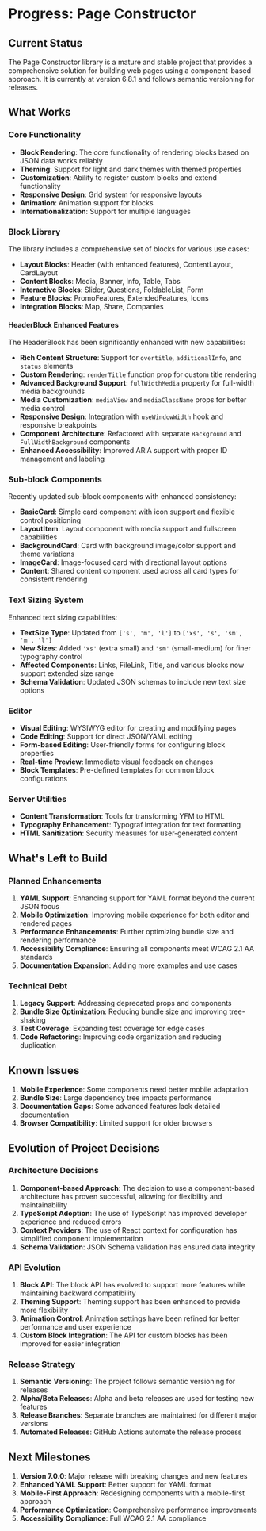 # Progress: Page Constructor

## Current Status

The Page Constructor library is a mature and stable project that provides a comprehensive solution for building web pages using a component-based approach. It is currently at version 6.8.1 and follows semantic versioning for releases.

## What Works

### Core Functionality

- **Block Rendering**: The core functionality of rendering blocks based on JSON data works reliably
- **Theming**: Support for light and dark themes with themed properties
- **Customization**: Ability to register custom blocks and extend functionality
- **Responsive Design**: Grid system for responsive layouts
- **Animation**: Animation support for blocks
- **Internationalization**: Support for multiple languages

### Block Library

The library includes a comprehensive set of blocks for various use cases:

- **Layout Blocks**: Header (with enhanced features), ContentLayout, CardLayout
- **Content Blocks**: Media, Banner, Info, Table, Tabs
- **Interactive Blocks**: Slider, Questions, FoldableList, Form
- **Feature Blocks**: PromoFeatures, ExtendedFeatures, Icons
- **Integration Blocks**: Map, Share, Companies

#### HeaderBlock Enhanced Features

The HeaderBlock has been significantly enhanced with new capabilities:

- **Rich Content Structure**: Support for `overtitle`, `additionalInfo`, and `status` elements
- **Custom Rendering**: `renderTitle` function prop for custom title rendering
- **Advanced Background Support**: `fullWidthMedia` property for full-width media backgrounds
- **Media Customization**: `mediaView` and `mediaClassName` props for better media control
- **Responsive Design**: Integration with `useWindowWidth` hook and responsive breakpoints
- **Component Architecture**: Refactored with separate `Background` and `FullWidthBackground` components
- **Enhanced Accessibility**: Improved ARIA support with proper ID management and labeling

### Sub-block Components

Recently updated sub-block components with enhanced consistency:

- **BasicCard**: Simple card component with icon support and flexible control positioning
- **LayoutItem**: Layout component with media support and fullscreen capabilities
- **BackgroundCard**: Card with background image/color support and theme variations
- **ImageCard**: Image-focused card with directional layout options
- **Content**: Shared content component used across all card types for consistent rendering

### Text Sizing System

Enhanced text sizing capabilities:

- **TextSize Type**: Updated from `['s', 'm', 'l']` to `['xs', 's', 'sm', 'm', 'l']`
- **New Sizes**: Added `'xs'` (extra small) and `'sm'` (small-medium) for finer typography control
- **Affected Components**: Links, FileLink, Title, and various blocks now support extended size range
- **Schema Validation**: Updated JSON schemas to include new text size options

### Editor

- **Visual Editing**: WYSIWYG editor for creating and modifying pages
- **Code Editing**: Support for direct JSON/YAML editing
- **Form-based Editing**: User-friendly forms for configuring block properties
- **Real-time Preview**: Immediate visual feedback on changes
- **Block Templates**: Pre-defined templates for common block configurations

### Server Utilities

- **Content Transformation**: Tools for transforming YFM to HTML
- **Typography Enhancement**: Typograf integration for text formatting
- **HTML Sanitization**: Security measures for user-generated content

## What's Left to Build

### Planned Enhancements

1. **YAML Support**: Enhancing support for YAML format beyond the current JSON focus
2. **Mobile Optimization**: Improving mobile experience for both editor and rendered pages
3. **Performance Enhancements**: Further optimizing bundle size and rendering performance
4. **Accessibility Compliance**: Ensuring all components meet WCAG 2.1 AA standards
5. **Documentation Expansion**: Adding more examples and use cases

### Technical Debt

1. **Legacy Support**: Addressing deprecated props and components
2. **Bundle Size Optimization**: Reducing bundle size and improving tree-shaking
3. **Test Coverage**: Expanding test coverage for edge cases
4. **Code Refactoring**: Improving code organization and reducing duplication

## Known Issues

1. **Mobile Experience**: Some components need better mobile adaptation
2. **Bundle Size**: Large dependency tree impacts performance
3. **Documentation Gaps**: Some advanced features lack detailed documentation
4. **Browser Compatibility**: Limited support for older browsers

## Evolution of Project Decisions

### Architecture Decisions

1. **Component-based Approach**: The decision to use a component-based architecture has proven successful, allowing for flexibility and maintainability
2. **TypeScript Adoption**: The use of TypeScript has improved developer experience and reduced errors
3. **Context Providers**: The use of React context for configuration has simplified component implementation
4. **Schema Validation**: JSON Schema validation has ensured data integrity

### API Evolution

1. **Block API**: The block API has evolved to support more features while maintaining backward compatibility
2. **Theming Support**: Theming support has been enhanced to provide more flexibility
3. **Animation Control**: Animation settings have been refined for better performance and user experience
4. **Custom Block Integration**: The API for custom blocks has been improved for easier integration

### Release Strategy

1. **Semantic Versioning**: The project follows semantic versioning for releases
2. **Alpha/Beta Releases**: Alpha and beta releases are used for testing new features
3. **Release Branches**: Separate branches are maintained for different major versions
4. **Automated Releases**: GitHub Actions automate the release process

## Next Milestones

1. **Version 7.0.0**: Major release with breaking changes and new features
2. **Enhanced YAML Support**: Better support for YAML format
3. **Mobile-First Approach**: Redesigning components with a mobile-first approach
4. **Performance Optimization**: Comprehensive performance improvements
5. **Accessibility Compliance**: Full WCAG 2.1 AA compliance
